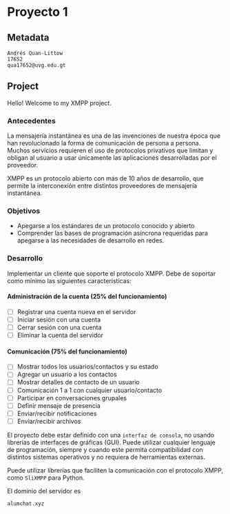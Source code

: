 # Proyecto 1

## Metadata

    Andrés Quan-Littow
    17652
    qua17652@uvg.edu.gt

## Project

Hello! Welcome to my XMPP project.

### Antecedentes

La mensajería instantánea es una de las invenciones de nuestra época que han revolucionado la forma de comunicación de persona a persona. Muchos servicios requieren el uso de protocolos privativos que limitan y obligan al usuario a usar únicamente las aplicaciones desarrolladas por el proveedor.

XMPP es un protocolo abierto con más de 10 años de desarrollo, que permite la interconexión entre distintos proveedores de mensajería instantánea.

### Objetivos

-   Apegarse a los estándares de un protocolo conocido y abierto
-   Comprender las bases de programación asíncrona requeridas para apegarse a las necesidades de desarrollo en redes.

### Desarrollo

Implementar un cliente que soporte el protocolo XMPP. Debe de soportar como mínimo las siguientes características:

#### Administración de la cuenta (25% del funcionamiento)

-   [ ] Registrar una cuenta nueva en el servidor
-   [ ] Iniciar sesión con una cuenta
-   [ ] Cerrar sesión con una cuenta
-   [ ] Eliminar la cuenta del servidor

#### Comunicación (75% del funcionamiento)

-   [ ] Mostrar todos los usuarios/contactos y su estado
-   [ ] Agregar un usuario a los contactos
-   [ ] Mostrar detalles de contacto de un usuario
-   [ ] Comunicación 1 a 1 con cualquier usuario/contacto
-   [ ] Participar en conversaciones grupales
-   [ ] Definir mensaje de presencia
-   [ ] Enviar/recibir notificaciones
-   [ ] Enviar/recibir archivos

El proyecto debe estar definido con una `interfaz de consola`, no usando librerías de interfaces de gráficas (GUI). Puede utilizar cualquier lenguaje de programación, siempre y cuando este permita compatibilidad con distintos sistemas operativos y no requiera de herramientas externas.

Puede utilizar librerías que faciliten la comunicación con el protocolo XMPP, como `SliXMPP` para Python.

El dominio del servidor es

    alumchat.xyz
